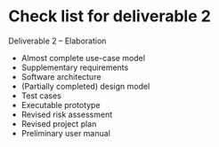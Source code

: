 Check list for deliverable 2
========
Deliverable 2 – Elaboration

* Almost complete use-case model
* Supplementary requirements
* Software architecture
* (Partially completed) design model
* Test cases
* Executable prototype
* Revised risk assessment
* Revised project plan
* Preliminary user manual